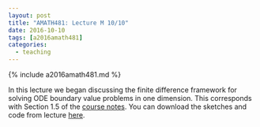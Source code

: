 ```yaml
---
layout: post
title: "AMATH481: Lecture M 10/10"
date: 2016-10-10
tags: [a2016amath481]
categories:
  - teaching
---
```


{% include a2016amath481.md %}

In this lecture we began discussing the
finite difference framework for solving
ODE boundary value problems in one dimension.
This corresponds with Section 
1.5 of the [course notes](/teaching/courses/uw-amath-481-a-2016/resources/581-notes-kutz.pdf). You can download
the sketches and code from lecture [here](/teaching/courses/uw-amath-481-a-2016/resources/lec-10-10.zip).
